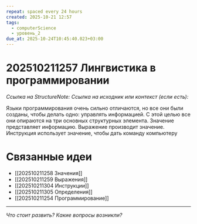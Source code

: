 ```yaml
---
repeat: spaced every 24 hours
created: 2025-10-21 12:57
tags:
  - computerScience
  - уровень_2
due_at: 2025-10-24T10:45:40.023+03:00
---
```

# 202510211257 Лингвистика в программировании

*Ссылка на StructureNote:*
*Ссылка на исходник или контекст (если есть):*

Языки программирования очень сильно отличаются, но все они были созданы, чтобы делать одно: управлять информацией. С этой целью все они опираются на три основных структурных элемента. Значение представляет информацию. Выражение производит значение. Инструкция использует значение, чтобы дать команду компьютеру

# Связанные идеи

- [[202510211258 Значения]]
- [[202510211259 Выражения]]
- [[202510211304 Инструкции]]
- [[202510211305 Определения]]
- [[202510211254 Программирование]]

---

*Что стоит развить? Какие вопросы возникли?*
